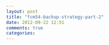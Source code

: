 ```yaml
---
layout: post
title: "fcm54-backup-strategy-part-2"
date: 2012-09-22 12:51
comments: true
categories: 
---
```


